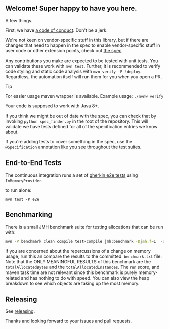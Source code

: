 ## Welcome! Super happy to have you here.

A few things.

First, we have [a code of
conduct](https://github.com/open-feature/.github/blob/main/CODE_OF_CONDUCT.md). Don't
be a jerk.

We're not keen on vendor-specific stuff in this library, but if there are changes that need to happen in the spec to enable vendor-specific stuff in user code or other extension points, check out [the spec](https://github.com/open-feature/spec).

Any contributions you make are expected to be tested with unit tests. You can validate these work with `mvn test`.
Further, it is recommended to verify code styling and static code analysis with `mvn verify -P !deploy`.
Regardless, the automation itself will run them for you when you open a PR.

> [!TIP]
> For easier usage maven wrapper is available. Example usage: `./mvnw verify`

Your code is supposed to work with Java 8+.

If you think we might be out of date with the spec, you can check that by invoking `python spec_finder.py` in the root of the repository. This will validate we have tests defined for all of the specification entries we know about.

If you're adding tests to cover something in the spec, use the `@Specification` annotation like you see throughout the test suites.

## End-to-End Tests

The continuous integration runs a set of [gherkin e2e tests](https://github.com/open-feature/test-harness/blob/main/features/evaluation.feature) using `InMemoryProvider`.

to run alone:
```
mvn test -P e2e
```

## Benchmarking

There is a small JMH benchmark suite for testing allocations that can be run with:

```sh
mvn -P benchmark clean compile test-compile jmh:benchmark -Djmh.f=1  -Djmh.prof='dev.openfeature.sdk.benchmark.AllocationProfiler'
```

If you are concerned about the repercussions of a change on memory usage, run this an compare the results to the committed. `benchmark.txt` file.
Note that the ONLY MEANINGFUL RESULTS of this benchmark are the `totalAllocatedBytes` and the `totalAllocatedInstances`.
The `run` score, and maven task time are not relevant since this benchmark is purely memory-related and has nothing to do with speed.
You can also view the heap breakdown to see which objects are taking up the most memory.

## Releasing

See [releasing](./docs/release.md).

Thanks and looking forward to your issues and pull requests.
